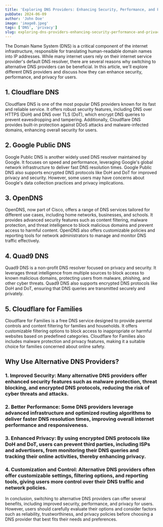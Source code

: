 ```yaml
---
title: 'Exploring DNS Providers: Enhancing Security, Performance, and Privacy'
pubDate: 2024-06-09
author: 'John Doe'
image: 'image8.jpeg'
tags: ['DNS', 'privacy']
slug: exploring-dns-providers-enhancing-security-performance-and-privacy
---
```


The Domain Name System (DNS) is a critical component of the internet infrastructure, responsible for translating human-readable domain names into IP addresses. While many internet users rely on their internet service provider's default DNS resolver, there are several reasons why switching to alternative DNS providers can be beneficial. In this article, we'll explore different DNS providers and discuss how they can enhance security, performance, and privacy for users.

## 1. Cloudflare DNS

Cloudflare DNS is one of the most popular DNS providers known for its fast and reliable service. It offers robust security features, including DNS over HTTPS (DoH) and DNS over TLS (DoT), which encrypt DNS queries to prevent eavesdropping and tampering. Additionally, Cloudflare DNS provides built-in protection against DDoS attacks and malware-infected domains, enhancing overall security for users.

## 2. Google Public DNS

Google Public DNS is another widely used DNS resolver maintained by Google. It focuses on speed and performance, leveraging Google's global network infrastructure to deliver fast DNS resolution times. Google Public DNS also supports encrypted DNS protocols like DoH and DoT for improved privacy and security. However, some users may have concerns about Google's data collection practices and privacy implications.

## 3. OpenDNS

OpenDNS, now part of Cisco, offers a range of DNS services tailored for different use cases, including home networks, businesses, and schools. It provides advanced security features such as content filtering, malware protection, and threat intelligence to block malicious domains and prevent access to harmful content. OpenDNS also offers customizable policies and reporting tools for network administrators to manage and monitor DNS traffic effectively.

## 4. Quad9 DNS

Quad9 DNS is a non-profit DNS resolver focused on privacy and security. It leverages threat intelligence from multiple sources to block access to known malicious domains, protecting users from malware, phishing, and other cyber threats. Quad9 DNS also supports encrypted DNS protocols like DoH and DoT, ensuring that DNS queries are transmitted securely and privately.

## 5. Cloudflare for Families

Cloudflare for Families is a free DNS service designed to provide parental controls and content filtering for families and households. It offers customizable filtering options to block access to inappropriate or harmful websites based on predefined categories. Cloudflare for Families also includes malware protection and privacy features, making it a suitable choice for families concerned about online safety.

## Why Use Alternative DNS Providers?

### 1. Improved Security: Many alternative DNS providers offer enhanced security features such as malware protection, threat blocking, and encrypted DNS protocols, reducing the risk of cyber threats and attacks.

### 2. Better Performance: Some DNS providers leverage advanced infrastructure and optimized routing algorithms to deliver faster DNS resolution times, improving overall internet performance and responsiveness.

### 3. Enhanced Privacy: By using encrypted DNS protocols like DoH and DoT, users can prevent third parties, including ISPs and advertisers, from monitoring their DNS queries and tracking their online activities, thereby enhancing privacy.

### 4. Customization and Control: Alternative DNS providers often offer customizable settings, filtering options, and reporting tools, giving users more control over their DNS traffic and network policies.

In conclusion, switching to alternative DNS providers can offer several benefits, including improved security, performance, and privacy for users. However, users should carefully evaluate their options and consider factors such as reliability, trustworthiness, and privacy policies before choosing a DNS provider that best fits their needs and preferences.
